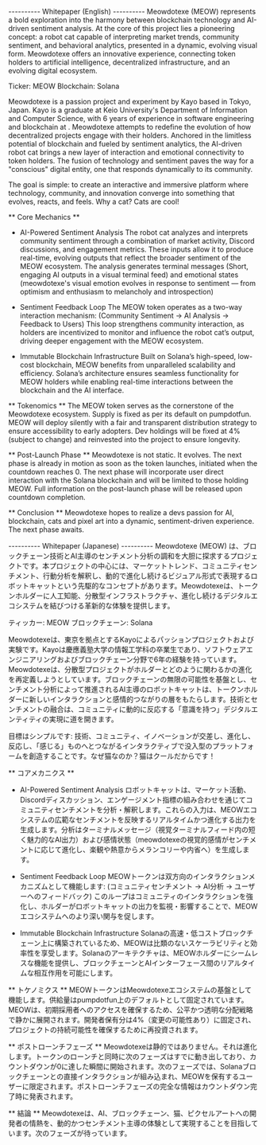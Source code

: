 ---------- Whitepaper (English) ----------
Meowdotexe (MEOW) represents a bold exploration into the harmony between blockchain technology and AI-driven sentiment analysis. At the core of this project lies a pioneering concept: a robot cat capable of interpreting market trends, community sentiment, and behavioral analytics, presented in a dynamic, evolving visual form. Meowdotexe offers an innovative experience, connecting token holders to artificial intelligence, decentralized infrastructure, and an evolving digital ecosystem.

Ticker: MEOW
Blockchain: Solana

Meowdotexe is a passion project and experiment by Kayo based in Tokyo, Japan. Kayo is a graduate at Keio University's Department of Information and Computer Science, with 6 years of experience in software engineering and blockchain at . Meowdotexe attempts to redefine the evolution of how decentralized projects engage with their holders. Anchored in the limitless potential of blockchain and fueled by sentiment analytics, the AI-driven robot cat brings a new layer of interaction and emotional connectivity to token holders. The fusion of technology and sentiment paves the way for a "conscious" digital entity, one that responds dynamically to its community.

The goal is simple: to create an interactive and immersive platform where technology, community, and innovation converge into something that evolves, reacts, and feels. Why a cat? Cats are cool!

** Core Mechanics **
- AI-Powered Sentiment Analysis
The robot cat analyzes and interprets community sentiment through a combination of market activity, Discord discussions, and engagement metrics. These inputs allow it to produce real-time, evolving outputs that reflect the broader sentiment of the MEOW ecosystem. The analysis generates terminal messages (Short, engaging AI outputs in a visual terminal feed) and emotional states (meowdotexe's visual emotion evolves in response to sentiment — from optimism and enthusiasm to melancholy and introspection)

- Sentiment Feedback Loop
The MEOW token operates as a two-way interaction mechanism:
(Community Sentiment → AI Analysis → Feedback to Users)
This loop strengthens community interaction, as holders are incentivized to monitor and influence the robot cat’s output, driving deeper engagement with the MEOW ecosystem.

- Immutable Blockchain Infrastructure
Built on Solana’s high-speed, low-cost blockchain, MEOW benefits from unparalleled scalability and efficiency. Solana’s architecture ensures seamless functionality for MEOW holders while enabling real-time interactions between the blockchain and the AI interface.

** Tokenomics **
The MEOW token serves as the cornerstone of the Meowdotexe ecosystem. Supply is fixed as per its default on pumpdotfun. MEOW will deploy silently with a fair and transparent distribution strategy to ensure accessibility to early adopters. Dev holdings will be fixed at 4% (subject to change) and reinvested into the project to ensure longevity. 

** Post-Launch Phase **
Meowdotexe is not static. It evolves. The next phase is already in motion as soon as the token launches, initiated when the countdown reaches 0. The next phase will incorporate user direct interaction with the Solana blockchain and will be limited to those holding MEOW. Full information on the post-launch phase will be released upon countdown completion.

** Conclusion **
Meowdotexe hopes to realize a devs passion for AI, blockchain, cats and pixel art into a dynamic, sentiment-driven experience. The next phase awaits.

---------- Whitepaper (Japanese) ----------
Meowdotexe (MEOW) は、ブロックチェーン技術とAI主導のセンチメント分析の調和を大胆に探求するプロジェクトです。本プロジェクトの中心には、マーケットトレンド、コミュニティセンチメント、行動分析を解釈し、動的で進化し続けるビジュアル形式で表現するロボットキャットという先駆的なコンセプトがあります。Meowdotexeは、トークンホルダーに人工知能、分散型インフラストラクチャ、進化し続けるデジタルエコシステムを結びつける革新的な体験を提供します。

ティッカー: MEOW
ブロックチェーン: Solana

Meowdotexeは、東京を拠点とするKayoによるパッションプロジェクトおよび実験です。Kayoは慶應義塾大学の情報工学科の卒業生であり、ソフトウェアエンジニアリングおよびブロックチェーン分野で6年の経験を持っています。Meowdotexeは、分散型プロジェクトがホルダーとどのように関わるかの進化を再定義しようとしています。ブロックチェーンの無限の可能性を基盤とし、センチメント分析によって推進されるAI主導のロボットキャットは、トークンホルダーに新しいインタラクションと感情的つながりの層をもたらします。技術とセンチメントの融合は、コミュニティに動的に反応する「意識を持つ」デジタルエンティティの実現に道を開きます。

目標はシンプルです: 技術、コミュニティ、イノベーションが交差し、進化し、反応し、「感じる」ものへとつながるインタラクティブで没入型のプラットフォームを創造することです。なぜ猫なのか？猫はクールだからです！

** コアメカニクス **
- AI-Powered Sentiment Analysis
ロボットキャットは、マーケット活動、Discordディスカッション、エンゲージメント指標の組み合わせを通じてコミュニティセンチメントを分析・解釈します。これらの入力は、MEOWエコシステムの広範なセンチメントを反映するリアルタイムかつ進化する出力を生成します。分析はターミナルメッセージ（視覚ターミナルフィード内の短く魅力的なAI出力）および感情状態（meowdotexeの視覚的感情がセンチメントに応じて進化し、楽観や熱意からメランコリーや内省へ）を生成します。

- Sentiment Feedback Loop
MEOWトークンは双方向のインタラクションメカニズムとして機能します:
(コミュニティセンチメント → AI分析 → ユーザーへのフィードバック)
このループはコミュニティのインタラクションを強化し、ホルダーがロボットキャットの出力を監視・影響することで、MEOWエコシステムへのより深い関与を促します。

- Immutable Blockchain Infrastructure
Solanaの高速・低コストブロックチェーン上に構築されているため、MEOWは比類のないスケーラビリティと効率性を享受します。Solanaのアーキテクチャは、MEOWホルダーにシームレスな機能を提供し、ブロックチェーンとAIインターフェース間のリアルタイムな相互作用を可能にします。

** トケノミクス **
MEOWトークンはMeowdotexeエコシステムの基盤として機能します。供給量はpumpdotfun上のデフォルトとして固定されています。MEOWは、初期採用者へのアクセスを確保するため、公平かつ透明な分配戦略で静かに展開されます。開発者保有分は4%（変更の可能性あり）に固定され、プロジェクトの持続可能性を確保するために再投資されます。

** ポストローンチフェーズ **
Meowdotexeは静的ではありません。それは進化します。トークンのローンチと同時に次のフェーズはすでに動き出しており、カウントダウンが0に達した瞬間に開始されます。次のフェーズでは、Solanaブロックチェーンとの直接インタラクションが組み込まれ、MEOWを保有するユーザーに限定されます。ポストローンチフェーズの完全な情報はカウントダウン完了時に発表されます。

** 結論 **
Meowdotexeは、AI、ブロックチェーン、猫、ピクセルアートへの開発者の情熱を、動的かつセンチメント主導の体験として実現することを目指しています。次のフェーズが待っています。

